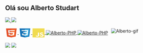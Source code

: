 ## Olá sou Alberto Studart


  <div>
    <a href="https://github.com/AlbertoStudart-dev">
  <img height="180em" src="https://github-readme-stats.vercel.app/api?username=AlbertoStudart-dev&show_icons=true&theme=dark">
  <img height="180em" src="https://github-readme-stats.vercel.app/api/top-langs?username=anuraghazra&layout=compact&langs_count=6&card_width=320&theme=dark">
  </div>

  <div style="display: inline_block"><br>
  <img align="center" alt="Alberto-HTML" height="30" width="40" src="https://raw.githubusercontent.com/devicons/devicon/master/icons/html5/html5-original.svg">
  <img align="center" alt="Alberto-CSS" height="30" width="40" src="https://raw.githubusercontent.com/devicons/devicon/master/icons/css3/css3-original.svg">
  <img align="center" alt="Alberto-Js" height="30" width="40" src="https://raw.githubusercontent.com/devicons/devicon/master/icons/javascript/javascript-plain.svg">
  <img align="center" alt="Alberto-PHP" height="50" width="50" src="https://cdn.jsdelivr.net/gh/devicons/devicon@latest/icons/php/php-original.svg">
  <img align="center" alt="Alberto-PHP" height="50" width="50" src="https://cdn.jsdelivr.net/gh/devicons/devicon@latest/icons/mysql/mysql-original-wordmark.svg">
  <img align="right" alt="Alberto-gif" height="160" width="160" src="https://media4.giphy.com/media/v1.Y2lkPTc5MGI3NjExcHhndmxuZDMwaGkxaHdpcjBreGVkZ3N2d2Zwb2F3NWVtZHR5Z252biZlcD12MV9pbnRlcm5hbF9naWZfYnlfaWQmY3Q9Zw/CuuSHzuc0O166MRfjt/giphy.gif">

  </div>

  <br>


  <div> 
  <a href = "mailto:albertomstudart@gmail.com"><img src="https://img.shields.io/badge/-Gmail-%23333?style=for-the-badge&logo=gmail&logoColor=white" target="_blank"></a>
  <a href="https://www.linkedin.com/in/alberto-studart-dev/" target="_blank"><img src="https://img.shields.io/badge/-LinkedIn-%230077B5?style=for-the-badge&logo=linkedin&logoColor=white" target="_blank"></a> 
  </div>



